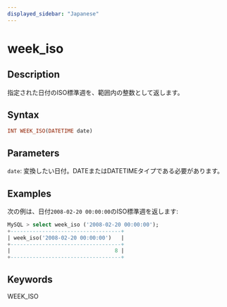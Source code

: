 ```yaml
---
displayed_sidebar: "Japanese"
---
```


# week_iso

## Description

指定された日付のISO標準週を、範囲内の整数として返します。

## Syntax

```Haskell
INT WEEK_ISO(DATETIME date)
```

## Parameters

`date`: 変換したい日付。DATEまたはDATETIMEタイプである必要があります。

## Examples

次の例は、日付`2008-02-20 00:00:00`のISO標準週を返します:

```SQL
MySQL > select week_iso ('2008-02-20 00:00:00');
+-----------------------------------+
| week_iso('2008-02-20 00:00:00')   |
+-----------------------------------+
|                                 8 |
+-----------------------------------+
```

## Keywords

WEEK_ISO